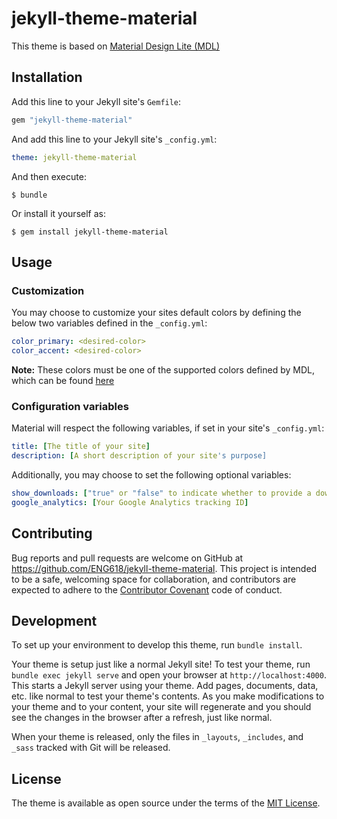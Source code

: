 # jekyll-theme-material

This theme is based on <a href='https://getmdl.io/' target='blank'>Material Design Lite (MDL)</a>

## Installation

Add this line to your Jekyll site's `Gemfile`:

```ruby
gem "jekyll-theme-material"
```

And add this line to your Jekyll site's `_config.yml`:

```yaml
theme: jekyll-theme-material
```

And then execute:

    $ bundle

Or install it yourself as:

    $ gem install jekyll-theme-material

## Usage

### Customization

You may choose to customize your sites default colors by defining the below two variables defined in the `_config.yml`:

```yml
color_primary: <desired-color>
color_accent: <desired-color>
```

**Note:** These colors must be one of the supported colors defined by MDL, which can be found <a href='https://material.io/guidelines/style/color.html#color-color-tool' target='blank'>here</a>

### Configuration variables

Material will respect the following variables, if set in your site's `_config.yml`:

```yml
title: [The title of your site]
description: [A short description of your site's purpose]
```

Additionally, you may choose to set the following optional variables:

```yml
show_downloads: ["true" or "false" to indicate whether to provide a download URL]
google_analytics: [Your Google Analytics tracking ID]
```

## Contributing

Bug reports and pull requests are welcome on GitHub at https://github.com/ENG618/jekyll-theme-material. This project is intended to be a safe, welcoming space for collaboration, and contributors are expected to adhere to the [Contributor Covenant](http://contributor-covenant.org) code of conduct.

## Development

To set up your environment to develop this theme, run `bundle install`.

Your theme is setup just like a normal Jekyll site! To test your theme, run `bundle exec jekyll serve` and open your browser at `http://localhost:4000`. This starts a Jekyll server using your theme. Add pages, documents, data, etc. like normal to test your theme's contents. As you make modifications to your theme and to your content, your site will regenerate and you should see the changes in the browser after a refresh, just like normal.

When your theme is released, only the files in `_layouts`, `_includes`, and `_sass` tracked with Git will be released.

## License

The theme is available as open source under the terms of the [MIT License](https://opensource.org/licenses/MIT).
